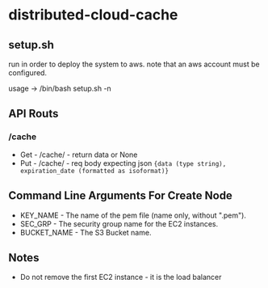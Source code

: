 # distributed-cloud-cache

## setup.sh
run in order to deploy the system to aws. note that an aws account must 
be configured. 

usage -> /bin/bash setup.sh -n <num-nodes>

## API Routs
### /cache
* Get - /cache/<key> - return data or None
* Put - /cache/<key> - req body expecting json ```{data (type string), expiration_date (formatted as isoformat)}```
## Command Line Arguments For Create Node
* KEY_NAME - The name of the pem file (name only, without ".pem").
* SEC_GRP - The security group name for the EC2 instances.
* BUCKET_NAME - The S3 Bucket name.
## Notes
* Do not remove the first EC2 instance - it is the load balancer
